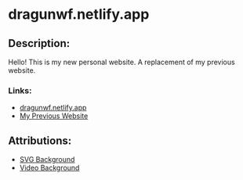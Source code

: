 # dragunwf.netlify.app

## Description:

Hello! This is my new personal website. A replacement of my previous website.

### Links:

- [dragunwf.netlify.app](#)
- [My Previous Website](https://dragonwf.netlify.app/)

## Attributions:

- [SVG Background](https://www.svgbackgrounds.com/)
- [Video Background](https://www.pexels.com/video/changes-in-form-and-appearance-of-a-submerged-material-3163534/)
